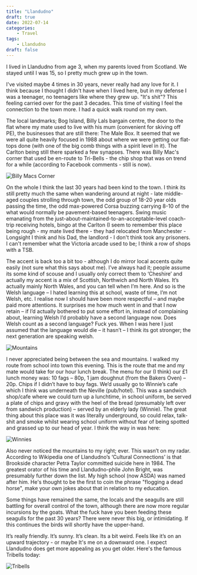 ```yaml
---
title: "Llandudno"
draft: true
date: 2022-07-14
categories:
    - Travel
tags:
    - Llandudno
draft: false
---
```


I lived in Llandudno from age 3, when my parents loved from Scotland. We stayed until I was 15, so I pretty much grew up in the town.

I've visited maybe 4 times in 30 years, never really had any love for it. I think because I thought I didn't have when I lived here, but in my defense I was a teenager, no teenagers like where they grew up. "It's shit"? This feeling carried over for the past 3 decades. This time of visiting I feel the connection to the town more. I had a quick walk round on my own.

The local landmarks; Bog Island, Billy Lals bargain centre, the door to the flat where my mate used to live with his mum (convenient for skiving off PE), the businesses that are still there: The Male Box. It seemed that we were all quite heavily focused in 1988 about where we were getting our flat-tops done (with one of the big comb things with a spirit level in it). The Carlton being still there sparked a few synapses. There was Billy Mac's corner that used be en-route to Tri-Bells - the chip shop that was on trend for a while (according to Facebook comments - still is now).

![Billy Macs Corner](/images/llandudno-billy-macs.jpg)

On the whole I think the last 30 years had been kind to the town. I think its still pretty much the same when wandering around at night - late middle-aged couples strolling through town, the odd group of 18-20 year olds passing the time, the odd max-powered Corsa buzzing carrying 8-10 of the what would normally be pavement-based teenagers. Swing music emanating from the just-about-maintained-to-an-acceptable-level coach-trip receiving hotels, bingo at the Carlton (I seem to remember this place being rough - my mate lived there - they had relocated from Manchester - Longsight I think and his Dad, the landlord - I don't think took any prisoners. I can't remember what the Victoria arcade used to be; I think a row of shops with a TSB.

The accent is back too a bit too - although I do mirror local accents quite easily (not sure what this says about me). I’ve always had it; people assume its some kind of scouse and I usually only correct them to ‘Cheshire’ and actually my accent is a mix of Scottish, Northwich and North Wales. It’s actually mainly North Wales, and you can tell when I’m here. And so is the Welsh language – I hated learning this at school, waste of time, I’m not Welsh, etc. I realise now I should have been more respectful – and maybe paid more attentions. It surprises me how much went in and that I now retain – if I’d actually bothered to put some effort in, instead of complaining about, learning Welsh I’d probably have a second language now. Does Welsh count as a second language? Fuck yes. When I was here I just assumed that the language would die – it hasn’t – I think its got stronger; the next generation are speaking welsh.

![Mountains](/images/llandudno-mountains.jpg)

I never appreciated being between the sea and mountains. I walked my route from school into town this evening. This is the route that me and my mate would take for our hour lunch break. The menu for our (I think) our £1 lunch money was: 10 fags – 80p, 1 jam doughnut (from the Bakers Oven) – 20p. Chips if I didn’t have to buy fags. We’d usually go to Winnie’s cafe which I think was underneath the Neville (pub/hotel). This was a sandwich shop/cafe where we could turn up a lunchtime, in school uniform, be served a plate of chips and gravy with the heel of the bread (presumably left over from sandwich production) – served by an elderly lady (Winnie). The great thing about this place was it was literally underground, so could relax, talk-shit and smoke whilst wearing school uniform without fear of being spotted and grassed up to our head of year. I think the way in was here:

![Winnies](/images/llandudno-winnies.jpg)

Also never noticed the mountains to my right; ever. This wasn’t on my radar. According to Wikipedia one of Llandudno’s ‘Cultural Connections’ is that Brookside character Petra Taylor committed suicide here in 1984. The greatest orator of his time and Llandudno-phile John Bright, was presumably further down the list. My high school (now ASDA) was named after him. He's thought to be the first to coin the phrase "flogging a dead horse", make your own jokes about that in relation to my education.

Some things have remained the same, the locals and the seagulls are still battling for overall control of the town, although there are now more regular incursions by the goats. What the fuck have you been feeding these seagulls for the past 30 years? There were never this big, or intimidating. If this continues the birds will shortly have the upper-hand.

It’s really friendly. It’s sunny. It’s clean. Its a bit weird. Feels like it’s on an upward trajectory - or maybe It's me on a downward one. I expect Llandudno does get more appealing as you get older. Here's the famous Tribells today:

![Tribells](/images/llandudno-tribells.jpg)
